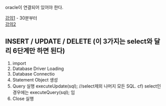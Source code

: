 oracle이 연결되어 있어야 한다.

[강의1](https://youtu.be/pFt-Xl9F3vw) - 30분부터   
[강의2](https://youtu.be/bhEe4fAGTKg)  
  
## INSERT / UPDATE / DELETE (이 3가지는 select와 달리 6단계만 하면 된다)
1. import
2. Database Driver Loading
3. Database Connectio
4. Statement Object 생성 
5. Query 실행
executeUpdate(sql);   //select제외 나머지 모든 SQL. cf) select인 경우에는 executeQuery(sql); 임 
6. Close 실행
